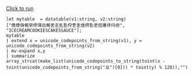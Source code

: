 [Click to run](https://dataexplorer.azure.com/clusters/help/databases/Samples?query=H4sIAAAAAAAEAI2OP0vDUBTF93yKywMhT1KwmURxCCFDKVIwOJUSnu1TgvlTkteQiIOzDt63WEfBoYPoJAgq+GHuFzGvqZugy+Xcc889/BKpIG2UOEkkwAHMhBLrxa76e6Uq4uzMgcrdSG6NGel30ivSS9KfhEj6mfQL4dN6vSe8IbwjfCB9S7gk1KRfTaZ12qv+IHwk/CJ8I33NHIsN/MA/CrxDfzQaDoLQ94ZBGHrHfsAm+9YGzLoEWSuZzaBuERdZPM1nMjJjnseZKqPTIk+jDrHl5g40/8i5HNritOrJei5Mt9MYo1ykqSjiCwmiKERj4lOh7FScyyiJS2X/0qvyn1ZlDLuGXif+YGCEV4yPdyacwzZ0Lw2HLei7u5w7jPFvz/VKDJ8BAAA=)

```kql
let mytable  = datatable(v1:string, v2:string)
["㑺㑧㑗㑼㐐㑭㑮㐫㑼㐘㐋㐖㐠㑏㐗㐑㑴㑭㐠㐘㑻㐣㐿㐷㑊",
"ICECREAMCOOKIESCAKESSAUCE"];
mytable
| extend x = unicode_codepoints_from_string(v1), y = unicode_codepoints_from_string(v2) 
| mv-expand x,y 
| summarize array_strcat(make_list(unicode_codepoints_to_string(toint(x -toint(unicode_codepoints_from_string("㐀")[0])) * toint(y) % 128)),"")
```